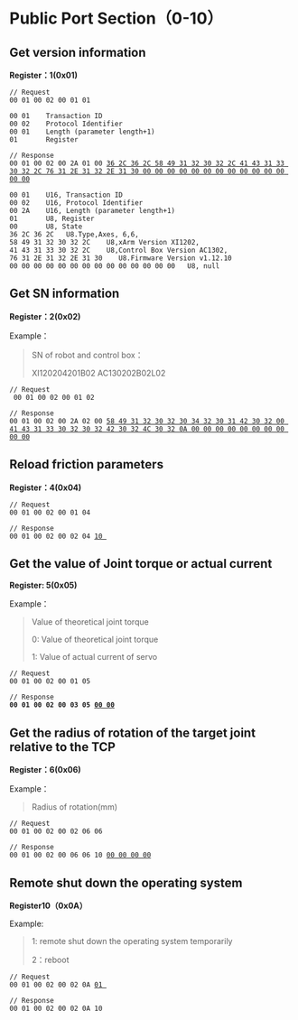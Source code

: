 # Public Port Section（0-10）

## Get version information

**Register：1(0x01)**

```
// Request
00 01 00 02 00 01 01 
```

```
00 01    Transaction ID
00 02    Protocol Identifier
00 01    Length (parameter length+1)
01       Register
```

<pre data-overflow="wrap"><code>// Response
00 01 00 02 00 2A 01 00 <a data-footnote-ref href="#user-content-fn-1">36 2C 36 2C 58 49 31 32 30 32 2C 41 43 31 33 30 32 2C 76 31 2E 31 32 2E 31 30 00 00 00 00 00 00 00 00 00 00 00 00 00 00</a>
</code></pre>

```
00 01    U16, Transaction ID
00 02    U16, Protocol Identifier
00 2A    U16, Length (parameter length+1)
01       U8, Register
00       U8, State
36 2C 36 2C   U8.Type,Axes, 6,6,
58 49 31 32 30 32 2C    U8,xArm Version XI1202,
41 43 31 33 30 32 2C    U8,Control Box Version AC1302,
76 31 2E 31 32 2E 31 30    U8.Firmware Version v1.12.10
00 00 00 00 00 00 00 00 00 00 00 00 00 00   U8, null  
```





## Get SN information

**Register：2(0x02)**

Example：

> SN of robot and control box：
>
> XI120204201B02 AC130202B02L02

```
// Request
 00 01 00 02 00 01 02
```

<pre data-overflow="wrap"><code>// Response
00 01 00 02 00 2A 02 00 <a data-footnote-ref href="#user-content-fn-2">58 49 31 32 30 32 30 34 32 30 31 42 30 32 00 41 43 31 33 30 32 30 32 42 30 32 4C 30 32 0A 00 00 00 00 00 00 00 00 00 00</a>
</code></pre>



## Reload friction parameters

**Register：4(0x04)**

```
// Request
00 01 00 02 00 01 04 
```

<pre><code>// Response
00 01 00 02 00 02 04 <a data-footnote-ref href="#user-content-fn-3">10 </a>
</code></pre>



## Get the value of Joint torque or actual current

**Register: 5(0x05)**

Example：

> Value of theoretical joint torque
>
> 0: Value of theoretical joint torque
>
> 1: Value of actual current of servo

```
// Request
00 01 00 02 00 01 05
```

<pre><code>// Response
<strong>00 01 00 02 00 03 05 <a data-footnote-ref href="#user-content-fn-4">00 00</a>
</strong></code></pre>



## Get the radius of rotation of the target joint relative to the TCP

**Register：6(0x06)**

Example：

> Radius of rotation(mm)

```
// Request
00 01 00 02 00 02 06 06 
```

<pre><code>// Response
00 01 00 02 00 06 06 10 <a data-footnote-ref href="#user-content-fn-5">00 00 00 00</a>
</code></pre>



## Remote shut down the operating system

**Register10（0x0A）**

Example:

> 1: remote shut down the operating system temporarily
>
> 2：reboot

<pre><code>// Request
00 01 00 02 00 02 0A <a data-footnote-ref href="#user-content-fn-6">01 </a>
</code></pre>

```
// Response
00 01 00 02 00 02 0A 10
```



























[^1]: 

[^2]: 

[^3]: 

[^4]: 

[^5]: 

[^6]: 

